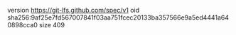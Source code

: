 version https://git-lfs.github.com/spec/v1
oid sha256:9af25e7fd567007841f03aa751fcec20133ba357566e9a5ed4441a640898cca0
size 409
